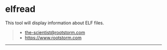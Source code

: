 # elfread
This tool will display information about ELF files.
> * the-scientist@rootstorm.com
> * https://www.rootstorm.com
------------------------------------------------------------